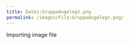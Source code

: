 ```yaml
---
title: Datei:GruppeAngelegt.png
permalink: /images/File:GruppeAngelegt.png/
---
```


Importing image file